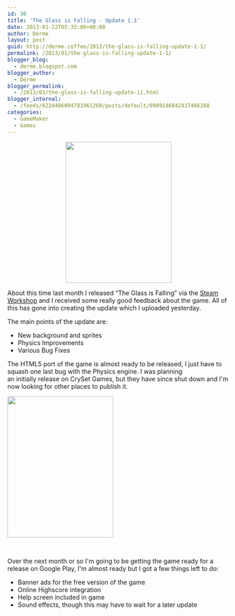 ```yaml
---
id: 30
title: 'The Glass is Falling - Update 1.1'
date: 2013-01-22T05:33:00+00:00
author: Derme
layout: post
guid: http://derme.coffee/2013/the-glass-is-falling-update-1-1/
permalink: /2013/01/the-glass-is-falling-update-1-1/
blogger_blog:
  - derme.blogspot.com
blogger_author:
  - Derme
blogger_permalink:
  - /2013/01/the-glass-is-falling-update-11.html
blogger_internal:
  - /feeds/6224486094781961260/posts/default/6909146842437466288
categories:
  - GameMaker
  - Games
---
```

<div style="clear: both; text-align: center;">
  <a style="margin-left: 1em; margin-right: 1em;" href="http://derme.coffee/uploads/2013/01/r12-20-1-2013-menu.png"><img src="http://derme.coffee/uploads/2013/01/r12-20-1-2013-menu-225x300.png" alt="" width="240" height="320" border="0" /></a>
</div>

About this time last month I released &#8220;The Glass is Falling&#8221; via the <a href="http://steamcommunity.com/sharedfiles/filedetails/?id=115103698" target="_blank">Steam Workshop</a> and I received some really good feedback about the game. All of this has gone into creating the update which I uploaded yesterday.

<div>
</div>

<div>
  The main points of the update are:
</div>

<div>
</div>

  * New background and sprites
  * Physics Improvements
  * Various Bug Fixes

<div>
</div>

<!--more-->

<div>
</div>

<div>
</div>

The HTML5 port of the game is almost ready to be released, I just have to squash one last bug with the Physics engine. I was planning an initially release on CrySet Games, but they have since shut down and I'm now looking for other places to publish it.

<img class="aligncenter" src="http://derme.coffee/uploads/2013/01/r11_1-7-13_2-225x300.png" alt="" width="240" height="320" border="0" /> 

&nbsp;

Over the next month or so I'm going to be getting the game ready for a release on Google Play, I'm almost ready but I got a few things left to do:

  * Banner ads for the free version of the game
  * Online Highscore integration
  * Help screen included in game
  * Sound effects, though this may have to wait for a later update

<div style="clear: both; text-align: center;">
</div>
